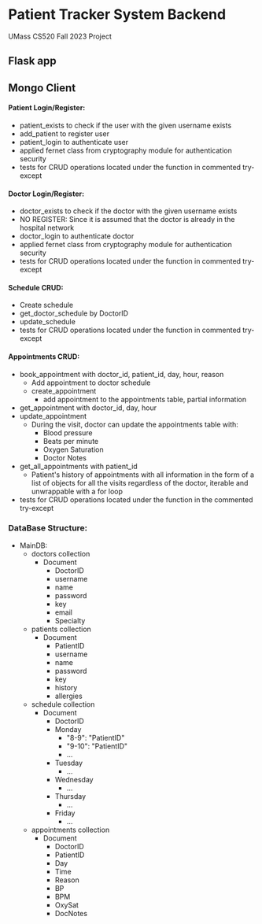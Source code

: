 # Patient Tracker System Backend
UMass CS520 Fall 2023 Project

## Flask app

## Mongo Client
#### Patient Login/Register:
- patient_exists to check if the user with the given username exists
- add_patient to register user
- patient_login to authenticate user
- applied fernet class from cryptography module for authentication security
- tests for CRUD operations located under the function in commented try-except

#### Doctor Login/Register:
- doctor_exists to check if the doctor with the given username exists
- NO REGISTER: Since it is assumed that the doctor is already in the hospital network
- doctor_login to authenticate doctor
- applied fernet class from cryptography module for authentication security
- tests for CRUD operations located under the function in commented try-except

#### Schedule CRUD: 
- Create schedule
- get_doctor_schedule by DoctorID
- update_schedule
- tests for CRUD operations located under the function in commented try-except

#### Appointments CRUD:
- book_appointment with doctor_id, patient_id, day, hour, reason
    - Add appointment to doctor schedule
    - create_appointment
        - add appointment to the appointments table, partial information
- get_appointment with doctor_id, day, hour
- update_appointment
    - During the visit, doctor can update the appointments table with:
        - Blood pressure
        - Beats per minute
        - Oxygen Saturation
        - Doctor Notes
- get_all_appointments with patient_id
    - Patient's history of appointments with all information in the form of a list of objects for all the visits regardless of the doctor, iterable and unwrappable with a for loop
- tests for CRUD operations located under the function in the commented try-except

### DataBase Structure:
- MainDB:
    - doctors collection
        - Document
            - DoctorID
            - username
            - name
            - password
            - key
            - email
            - Specialty
    - patients collection
        - Document
            - PatientID
            - username
            - name
            - password
            - key
            - history
            - allergies
    - schedule collection
        - Document
            - DoctorID
            - Monday
                - "8-9": "PatientID"
                - "9-10": "PatientID"
                - ...
            - Tuesday
                - ...
            - Wednesday
                - ...
            - Thursday
                - ...
            - Friday
                - ...
    - appointments collection
        - Document
            - DoctorID
            - PatientID
            - Day
            - Time
            - Reason
            - BP
            - BPM
            - OxySat
            - DocNotes